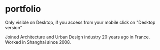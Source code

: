 # portfolio
Only visible on Desktop, if you access from your mobile click on "Desktop version"

Joined Architecture and Urban Design industry 20 years ago in France. Worked in Shanghai since 2008.
